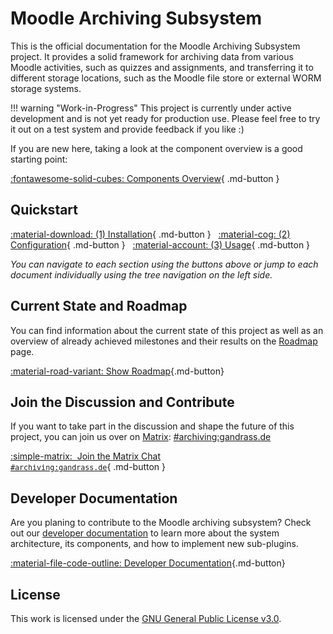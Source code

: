 # Moodle Archiving Subsystem

This is the official documentation for the Moodle Archiving Subsystem project. It provides a solid framework for
archiving data from various Moodle activities, such as quizzes and assignments, and transferring it to different storage
locations, such as the Moodle file store or external WORM storage systems.

!!! warning "Work-in-Progress"
    This project is currently under active development and is not yet ready for production use. Please feel free to try
    it out on a test system and provide feedback if you like :)

If you are new here, taking a look at the component overview is a good starting point:

[:fontawesome-solid-cubes: Components Overview](components.md){ .md-button }


## Quickstart

[:material-download: (1) Installation](setup/install/index.md){ .md-button }&nbsp;&nbsp;
[:material-cog: (2) Configuration](setup/config/index.md){ .md-button }&nbsp;&nbsp;
[:material-account: (3) Usage](usage/index.md){ .md-button }

_You can navigate to each section using the buttons above or jump to each document individually using the tree
navigation on the left side._


## Current State and Roadmap

You can find information about the current state of this project as well as an overview of already achieved milestones
and their results on the [Roadmap](roadmap.md) page.

[:material-road-variant: Show Roadmap](roadmap.md){.md-button}


## Join the Discussion and Contribute

If you want to take part in the discussion and shape the future of this project, you can join us over on
[Matrix](https://matrix.org/): [#archiving:gandrass.de](https://matrix.to/#/#archiving:gandrass.de)

[:simple-matrix:&nbsp;&nbsp;Join the Matrix Chat<br><tt><small>#archiving:gandrass.de</small></tt>](https://matrix.to/#/#archiving:gandrass.de){ .md-button }


## Developer Documentation

Are you planing to contribute to the Moodle archiving subsystem? Check out our [developer documentation](dev/index.md)
to learn more about the system architecture, its components, and how to implement new sub-plugins.

[:material-file-code-outline: Developer Documentation](dev/index.md){.md-button}


## License

This work is licensed under the [GNU General Public License v3.0](https://www.gnu.org/licenses/gpl-3.0.en.html).
